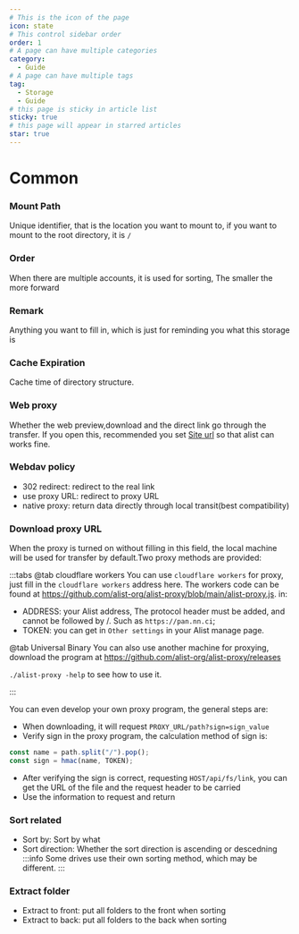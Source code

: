 ```yaml
---
# This is the icon of the page
icon: state
# This control sidebar order
order: 1
# A page can have multiple categories
category:
  - Guide
# A page can have multiple tags
tag:
  - Storage
  - Guide
# this page is sticky in article list
sticky: true
# this page will appear in starred articles
star: true
---
```


# Common

### Mount Path

Unique identifier, that is the location you want to mount to, if you want to mount to the root directory, it is `/`

### Order

When there are multiple accounts, it is used for sorting, The smaller the more forward

### Remark

Anything you want to fill in, which is just for reminding you what this storage is

### Cache Expiration
Cache time of directory structure.

### Web proxy

Whether the web preview,download and the direct link go through the transfer. If you open this, recommended you set [Site url](../../config/configuration.md#site_url) so that alist can works fine.

### Webdav policy

- 302 redirect: redirect to the real link
- use proxy URL: redirect to proxy URL
- native proxy: return data directly through local transit(best compatibility)

### Download proxy URL

When the proxy is turned on without filling in this field, the local machine will be used for transfer by default.Two proxy methods are provided:

:::tabs
@tab cloudflare workers
You can use `cloudflare workers` for proxy, just fill in the `cloudflare workers` address here.
The workers code can be found at https://github.com/alist-org/alist-proxy/blob/main/alist-proxy.js. in:

- ADDRESS: your Alist address, The protocol header must be added, and cannot be followed by /. Such as `https://pan.nn.ci`;
- TOKEN: you can get in `Other settings` in your Alist manage page.

@tab Universal Binary
You can also use another machine for proxying, download the program at https://github.com/alist-org/alist-proxy/releases

`./alist-proxy -help` to see how to use it.

:::

You can even develop your own proxy program, the general steps are:

- When downloading, it will request `PROXY_URL/path?sign=sign_value`
- Verify sign in the proxy program, the calculation method of sign is:

```js
const name = path.split("/").pop();
const sign = hmac(name, TOKEN);
```

- After verifying the sign is correct, requesting `HOST/api/fs/link`, you can get the URL of the file and the request header to be carried
- Use the information to request and return

### Sort related
- Sort by: Sort by what
- Sort direction: Whether the sort direction is ascending or descedning
:::info
Some drives use their own sorting method, which may be different.
:::

### Extract folder

- Extract to front: put all folders to the front when sorting
- Extract to back: put all folders to the back when sorting
